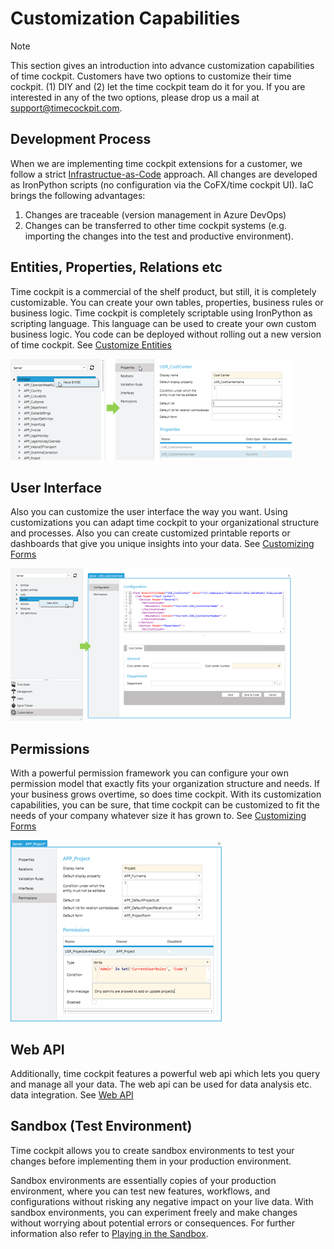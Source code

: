 # Customization Capabilities

> [!NOTE]
This section gives an introduction into advance customization capabilities of time cockpit. Customers have two options to customize their time cockpit. (1) DIY and (2) let the time cockpit team do it for you. If you are interested in any of the two options, please drop us a mail at [support@timecockpit.com](support@timecockpit.com).

## Development Process

When we are implementing time cockpit extensions for a customer, we follow a strict [Infrastructue-as-Code](https://learn.microsoft.com/en-us/devops/deliver/what-is-infrastructure-as-code) approach. All changes are developed as IronPython scripts (no configuration via the CoFX/time cockpit UI). IaC brings the following advantages:
1. Changes are traceable (version management in Azure DevOps)
1. Changes can be transferred to other time cockpit systems (e.g. importing the changes into the test and productive environment).

## Entities, Properties, Relations etc

Time cockpit is a commercial of the shelf product, but still, it is completely customizable. You can create your own tables, properties, business rules or business logic. Time cockpit is completely scriptable using IronPython as scripting language. This language can be used to create your own custom business logic. You code can be deployed without rolling out a new version of time cockpit. See [Customize Entities](entity.md)

![Edit Entity](images/wc-edit-entity.png "Edit Entity")

## User Interface

Also you can customize the user interface the way you want. Using customizations you can adapt time cockpit to your organizational structure and processes. Also you can create customized printable reports or dashboards that give you unique insights into your data. See [Customizing Forms](form.md)

![Edit Entity](images/wc-edit-form.png "Edit Entity")

## Permissions

With a powerful permission framework you can configure your own permission model that exactly fits your organization structure and needs. If your business grows overtime, so does time cockpit. With its customization capabilities, you can be sure, that time cockpit can be customized to fit the needs of your company whatever size it has grown to. See [Customizing Forms](form.md)

![Permissions](images/wc-edit-permission.png "Permissions")

## Web API

Additionally, time cockpit features a powerful web api which lets you query and manage all your data. The web api can be used for data analysis etc. data integration. See [Web API](~/doc/web-api/overview.md)

## Sandbox (Test Environment)

Time cockpit allows you to create sandbox environments to test your changes before implementing them in your production environment.

Sandbox environments are essentially copies of your production environment, where you can test new features, workflows, and configurations without risking any negative impact on your live data. With sandbox environments, you can experiment freely and make changes without worrying about potential errors or consequences. For further information also refer to [Playing in the Sandbox](https://www.timecockpit.com/blog/2016/05/27/Playing-in-the-Sandbox).
